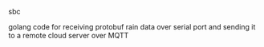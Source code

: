 sbc

golang code for receiving protobuf rain data over serial port and sending it to
a remote cloud server over MQTT
